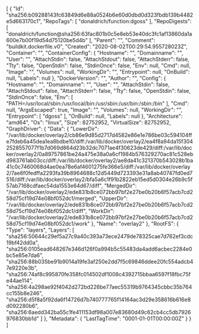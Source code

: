 [
  {
    "Id": "sha256:b09288143fc63849d6e88a0524b6e60d0dbd0d323fbdb139b4482e5d663170c1",
    "RepoTags": [
      "donaldrich/function:dgoss"
    ],
    "RepoDigests": [
      "donaldrich/function@sha256:63fac801b0c5e8eb53e40dc3fc1af13860da1a600e7b00f19d54d75120be5d4b"
    ],
    "Parent": "",
    "Comment": "buildkit.dockerfile.v0",
    "Created": "2020-08-02T00:29:54.955728023Z",
    "Container": "",
    "ContainerConfig": {
      "Hostname": "",
      "Domainname": "",
      "User": "",
      "AttachStdin": false,
      "AttachStdout": false,
      "AttachStderr": false,
      "Tty": false,
      "OpenStdin": false,
      "StdinOnce": false,
      "Env": null,
      "Cmd": null,
      "Image": "",
      "Volumes": null,
      "WorkingDir": "",
      "Entrypoint": null,
      "OnBuild": null,
      "Labels": null
    },
    "DockerVersion": "",
    "Author": "",
    "Config": {
      "Hostname": "",
      "Domainname": "",
      "User": "",
      "AttachStdin": false,
      "AttachStdout": false,
      "AttachStderr": false,
      "Tty": false,
      "OpenStdin": false,
      "StdinOnce": false,
      "Env": [
        "PATH=/usr/local/sbin:/usr/local/bin:/usr/sbin:/usr/bin:/sbin:/bin"
      ],
      "Cmd": null,
      "ArgsEscaped": true,
      "Image": "",
      "Volumes": null,
      "WorkingDir": "",
      "Entrypoint": [
        "dgoss"
      ],
      "OnBuild": null,
      "Labels": null
    },
    "Architecture": "amd64",
    "Os": "linux",
    "Size": 82752952,
    "VirtualSize": 82752952,
    "GraphDriver": {
      "Data": {
        "LowerDir": "/var/lib/docker/overlay2/cb86e9d85d2717d4582e86e1e786be03c594104ffe7fdeb6a45dea1ea8bdbe10/diff:/var/lib/docker/overlay2/ea4f8a94da15f3042528557077f1b7d069d864d23b32dc7071ae4f30623de429/diff:/var/lib/docker/overlay2/0a89757861be24a475e38a0a6cf1984b576329270ac81c528ebd983761ab03cc/diff:/var/lib/docker/overlay2/ae8da41c321370b543028b1ba41c0c7460068d4ae0ea78e6af4601275fe366e5/diff:/var/lib/docker/overlay2/7ae6f0fedffa2293fa39b8964688c12d5449d723393e31a8ab40747fd0ed7516/diff:/var/lib/docker/overlay2/bfa5a6c1f91b2822eb15ed5d0304e26b9c5f57ab7168cdfaec54da1553e64d67/diff",
        "MergedDir": "/var/lib/docker/overlay2/ede831b8ce072bb97bf2e27be0b20b6f57acb7cd258d75cf19d74e08bf052dc1/merged",
        "UpperDir": "/var/lib/docker/overlay2/ede831b8ce072bb97bf2e27be0b20b6f57acb7cd258d75cf19d74e08bf052dc1/diff",
        "WorkDir": "/var/lib/docker/overlay2/ede831b8ce072bb97bf2e27be0b20b6f57acb7cd258d75cf19d74e08bf052dc1/work"
      },
      "Name": "overlay2"
    },
    "RootFS": {
      "Type": "layers",
      "Layers": [
        "sha256:50644c29ef5a27c9a40c393a73ece2479de78325cae7d762ef3cdc19bf42dd0a",
        "sha256:0105ead648267e346d126f0a994b5c55483da4add6acbec2284e0bc5e85e7da6",
        "sha256:88b035be91b9014a19fe3af250e2dd7f5c69846ddee20fc554adcb47e9220e3b",
        "sha256:74af8c995870fe358fc014502df1008c4392715bbaa6597f18fbc75fe44ae114",
        "sha256:4a298ae92f4042d272bd226be77aec55319b9764345cbbc35b764cc155b8e246",
        "sha256:d5f8a5f92da6f14726d7b740777765f14164ac3d29e358616b616e8d092280b6",
        "sha256:6aedd342ba55c1fe411153df98a007e83680d49c62cb4cc5db7926976830bb1d"
      ]
    },
    "Metadata": {
      "LastTagTime": "0001-01-01T00:00:00Z"
    }
  }
]

